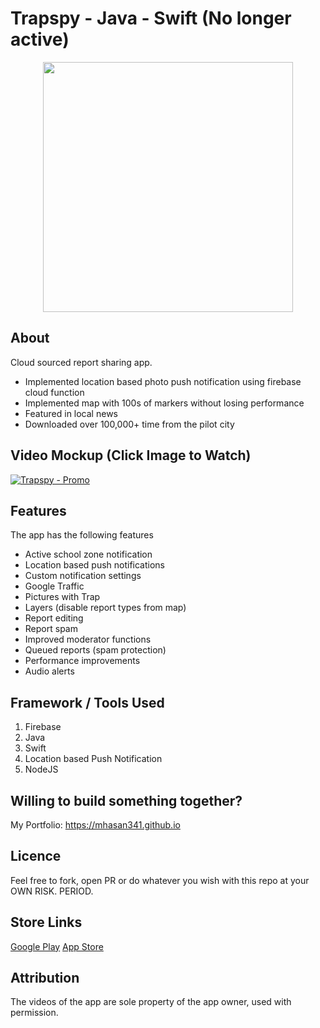 # Trapspy - Java - Swift (No longer active)
<p align="center">
  <kbd><img height="400" src="https://img.youtube.com/vi/lwA0AKo_mhE/0.jpg"></kbd>
  </p>
  
## About

Cloud sourced report sharing app.

- Implemented location based photo push notification using firebase cloud function
- Implemented map with 100s of markers without losing performance
- Featured in local news
- Downloaded over 100,000+ time from the pilot city

## Video Mockup (Click Image to Watch)
[![Trapspy - Promo](https://img.youtube.com/vi/lwA0AKo_mhE/0.jpg)](https://www.youtube.com/watch?v=lwA0AKo_mhE)

## Features
The app has the following features

- Active school zone notification
- Location based push notifications
- Custom notification settings
- Google Traffic
- Pictures with Trap
- Layers (disable report types from map)
- Report editing
- Report spam
- Improved moderator functions
- Queued reports (spam protection)
- Performance improvements
- Audio alerts


## Framework / Tools Used
1. Firebase
2. Java
3. Swift
4. Location based Push Notification
5. NodeJS




## Willing to build something together?
My Portfolio: https://mhasan341.github.io

## Licence
Feel free to fork, open PR or do whatever you wish with this repo at your OWN RISK. PERIOD.

## Store Links
[Google Play](https://play.google.com/store/apps/details?id=com.kibibyteapps.trapspy)
[App Store](https://apps.apple.com/us/app/trapspy/id1403138498)

## Attribution
The videos of the app are sole property of the app owner, used with permission.
